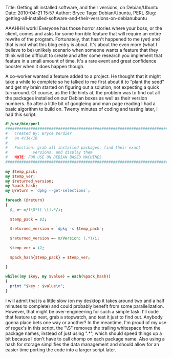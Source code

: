 Title: Getting all installed software, and their versions, on Debian/Ubuntu
Date: 2010-04-21 15:57
Author: Bryce
Tags: Debian/Ubuntu, PERL
Slug: getting-all-installed-software-and-their-versions-on-debianubuntu

AAAHHH work! Everyone has those horror stories where your boss, or the
client, comes and asks for some horrible feature that will require an
entire rewrite of the program. Fortunately, that hasn't happened to me
(yet) and that is not what this blog entry is about. It's about the even
more (what I believe to be) unlikely scenario when someone wants a
feature that they think will be difficult to create and after some
research you implement that feature in a small amount of time. It's a
rare event and great confidence booster when it does happen though.

A co-worker wanted a feature added to a project. He thought that it
might take a while to complete so he talked to me first about it to
“plant the seed” and get my brain started on figuring out a solution,
not expecting a quick turnaround. Of course, as the title hints at, the
problem was to find out all the packages installed on our Debian boxes
as well as their version numbers. So after a little bit of googleing and
man page reading I had a basic algorithm to build on. Twenty minutes of
coding and testing later, I had this script:

```perl
#!/usr/bin/perl
#######################################################################
#	Created By: Bryce Verdier
#	on 4/14/10
# 
#	Function: grab all installed packages, find their exact
#           versions, and display them
#	NOTE: FOR USE ON DEBIAN BASED MACHINES
#######################################################################
 
my $temp_pack;
my $temp_ver;
my $returned_version;
my %pack_hash;
my @return = `dpkg --get-selections`;
 
foreach (@return)
{
  $_ =~ m/(\S*)[ \t].*/i;
 
  $temp_pack = $1;
 
  $returned_version = `dpkg -s $temp_pack`;
 
  $returned_version =~ m/Version: (.*)/i;
 
  $temp_ver = $1;
 
  $pack_hash{$temp_pack} = $temp_ver;
 
}
 
while((my $key, my $value) = each(%pack_hash))
{
  print "$key : $value\n";
}
```

I will admit that is a little slow (on my desktop it takes around two
and a half minutes to complete) and could probably benefit from some
parallelization. However, that might be over-engineering for such a
simple task. I'll code that feature up next, grab a stopwatch, and test
it just to find out. Anybody gonna place bets one way or another? In the
meantime, I'm proud of my use of regex's in this script, the "\\S"
removes the trailing whitespace from the package names, instead of just
using ".*", which should speed things up a bit because I don't have to
call chomp on each package name. Also using a hash for storage
simplifies the data management and should allow for an easier time
porting the code into a larger script later.
